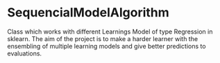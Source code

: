 # SequencialModelAlgorithm
Class which works with different Learnings Model of type Regression in sklearn. The aim of the project is to make a harder learner with the ensembling of multiple learning models and give better predictions to evaluations. 
